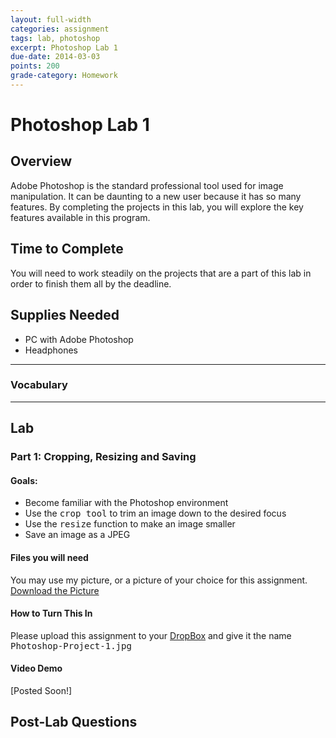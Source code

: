 ```yaml
---
layout: full-width
categories: assignment
tags: lab, photoshop
excerpt: Photoshop Lab 1
due-date: 2014-03-03
points: 200
grade-category: Homework
---
```


# Photoshop Lab 1 #

## Overview ##

Adobe Photoshop is the standard professional tool used for image manipulation.  It can be daunting to a new user because it has so many features.  By completing the projects in this lab, you will explore the key features available in this program.


## Time to Complete ##

You will need to work steadily on the projects that are a part of this lab in order to finish them all by the deadline.

## Supplies Needed ##

* PC with Adobe Photoshop
* Headphones

***


### Vocabulary ###



***


## Lab ##

### Part 1:  Cropping, Resizing and Saving ###
#### Goals: ####
* Become familiar with the Photoshop environment
* Use the <kbd>crop tool</kbd> to trim an image down to the desired focus
* Use the <kbd>resize</kbd> function to make an image smaller
* Save an image as a JPEG

#### Files you will need ####
You may use my picture, or a picture of your choice for this assignment.
[Download the Picture](https://dl.dropboxusercontent.com/u/3135266/classes/Photoshop%20Projects/photoshop-project-1.jpg)


#### How to Turn This In ####
Please upload this assignment to your [DropBox](http://DropBox.com) and give it the name <kbd>Photoshop-Project-1.jpg</kbd>


#### Video Demo ####
[Posted Soon!]




## Post-Lab Questions ##




